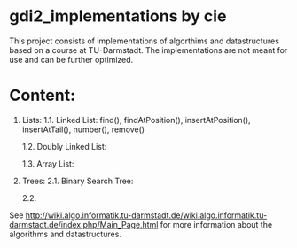 gdi2_implementations by cie
===========================

This project consists of implementations of algorthims and datastructures based on a course at TU-Darmstadt.
The implementations are not meant for use and can be further optimized.

Content:
=======

1. Lists:
    1.1. Linked List: 
          find(), findAtPosition(), insertAtPosition(), insertAtTail(), number(), remove()

    1.2. Doubly Linked List: 
    
    1.3. Array List:

2. Trees:
    2.1. Binary Search Tree:

    2.2. 



See http://wiki.algo.informatik.tu-darmstadt.de/wiki.algo.informatik.tu-darmstadt.de/index.php/Main_Page.html
for more information about the algorithms and datastructures.
